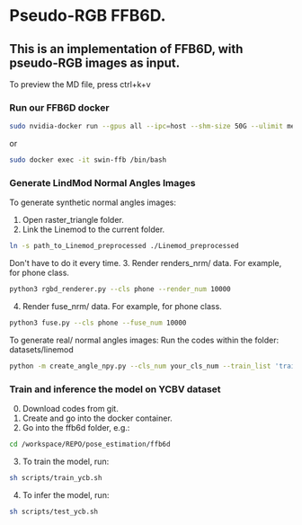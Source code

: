 # Pseudo-RGB FFB6D. 

## This is an implementation of FFB6D, with pseudo-RGB images as input.
To preview the MD file, press ctrl+k+v

### Run our FFB6D docker 
```bash 
sudo nvidia-docker run --gpus all --ipc=host --shm-size 50G --ulimit memlock=-1 --name swin-ffb -it --rm -v /raid/home/zl755:/workspace zhujunli/ffb6d:latest
```
or 
```bash 
sudo docker exec -it swin-ffb /bin/bash
```



### Generate LindMod Normal Angles Images 
To generate synthetic normal angles images: 
1. Open raster_triangle folder.
2. Link the Linemod to the current folder. 
```bash 
ln -s path_to_Linemod_preprocessed ./Linemod_preprocessed
```
Don't have to do it every time. 
3. Render renders_nrm/ data. For example, for phone class.
```bash 
python3 rgbd_renderer.py --cls phone --render_num 10000
```
4. Render fuse_nrm/ data. For example, for phone class.
```bash 
python3 fuse.py --cls phone --fuse_num 10000
```
To generate real/ normal angles images: Run the codes within the folder: datasets/linemod
```bash 
python -m create_angle_npy.py --cls_num your_cls_num --train_list 'train.txt' --test_list 'test.txt'
```

### Train and inference the model on YCBV dataset
0. Download codes from git.
1. Create and go into the docker container.
2. Go into the ffb6d folder, e.g.:
```bash 
cd /workspace/REPO/pose_estimation/ffb6d
```
3. To train the model, run: 
```bash 
sh scripts/train_ycb.sh
```
4. To infer the model, run:
```bash 
sh scripts/test_ycb.sh
```